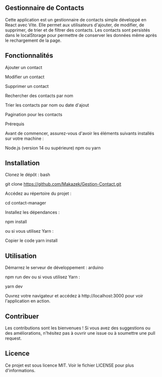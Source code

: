 ## Gestionnaire de Contacts
Cette application est un gestionnaire de contacts simple développé en React avec Vite. Elle permet aux utilisateurs d'ajouter, de modifier, de supprimer, de trier et de filtrer des contacts. Les contacts sont persistés dans le localStorage pour permettre de conserver les données même après le rechargement de la page.

## Fonctionnalités
Ajouter un contact

Modifier un contact

Supprimer un contact

Rechercher des contacts par nom

Trier les contacts par nom ou date d'ajout

Pagination pour les contacts

Prérequis

Avant de commencer, assurez-vous d'avoir les éléments suivants installés sur votre machine :

Node.js (version 14 ou supérieure)
npm ou yarn

## Installation
Clonez le dépôt :
bash

git clone https://github.com/Makazek/Gestion-Contact.git

Accédez au répertoire du projet : 

cd contact-manager

Installez les dépendances :

npm install

ou si vous utilisez Yarn :

Copier le code
yarn install

## Utilisation
Démarrez le serveur de développement :
arduino

npm run dev
ou si vous utilisez Yarn :

yarn dev

Ouvrez votre navigateur et accédez à http://localhost:3000 pour voir l'application en action.

## Contribuer
Les contributions sont les bienvenues ! Si vous avez des suggestions ou des améliorations, n'hésitez pas à ouvrir une issue ou à soumettre une pull request.

## Licence
Ce projet est sous licence MIT. Voir le fichier LICENSE pour plus d'informations.
